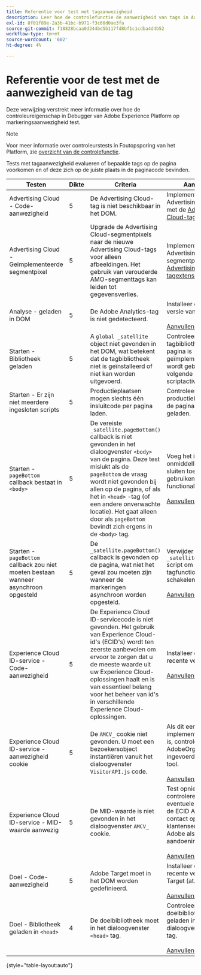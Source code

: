 ```yaml
---
title: Referentie voor test met tagaanwezigheid
description: Leer hoe de controlefunctie de aanwezigheid van tags in Adobe Experience Platform Debugger test.
exl-id: 8f01f89e-2a3b-41bc-b971-f3c60d0ae3fa
source-git-commit: f18828bcaa0d244bd5b117fd8bf1c1cdba4d4b52
workflow-type: tm+mt
source-wordcount: '602'
ht-degree: 4%

---
```


# Referentie voor de test met de aanwezigheid van de tag

Deze verwijzing verstrekt meer informatie over hoe de controleureigenschap in Debugger van Adobe Experience Platform op markeringsaanwezigheid test.

>[!NOTE]
>
>Voor meer informatie over controleurstests in Foutopsporing van het Platform, zie [overzicht van de controlefunctie](./overview.md).

Tests met tagaanwezigheid evalueren of bepaalde tags op de pagina voorkomen en of deze zich op de juiste plaats in de paginacode bevinden.

| Testen | Dikte | Criteria | Aanbeveling |
| --- | --- | --- | --- |
| Advertising Cloud - Code-aanwezigheid | 5 | De Advertising Cloud-tag is niet beschikbaar in het DOM. | Implementeer de Advertising Cloud-tag met de [Advertising Cloud-tagextensie](https://experienceleague.adobe.com/docs/experience-platform/destinations/catalog/advertising/adobe-advertising-cloud.html). |
| Advertising Cloud - Geïmplementeerde segmentpixel | 5 | Upgrade de Advertising Cloud-segmentpixels naar de nieuwe Advertising Cloud-tags voor alleen afbeeldingen. Het gebruik van verouderde AMO-segmenttags kan leiden tot gegevensverlies. | Implementeer de Advertising Cloud-segmentpixel met de [Advertising Cloud-tagextensie](https://experienceleague.adobe.com/docs/experience-platform/destinations/catalog/advertising/adobe-advertising-cloud.html). |
| Analyse - geladen in DOM | 5 | De Adobe Analytics-tag is niet gedetecteerd. | Installeer de nieuwste versie van Analytics. <br><br>[Aanvullende informatie](https://experienceleague.adobe.com/docs/analytics/implementation/home.html) |
| Starten - Bibliotheek geladen | 5 | A `global _satellite` object niet gevonden in het DOM, wat betekent dat de tagbibliotheek niet is geïnstalleerd of niet kan worden uitgevoerd. | Controleer of de tagbibliotheek op de pagina is geïmplementeerd en niet wordt geblokkeerd door volgende scriptactiviteiten. |
| Starten - Er zijn niet meerdere ingesloten scripts | 5 | Productieplaatsen mogen slechts één insluitcode per pagina laden. | Controleer of alleen de productiebibliotheek op de pagina wordt geladen. |
| Starten - `pageBottom` callback bestaat in `<body>` | 5 | De vereiste `_satellite.pageBottom()` callback is niet gevonden in het dialoogvenster `<body>` van de pagina. Deze test mislukt als de `pageBottom` de vraag wordt niet gevonden bij allen op de pagina, of als het in `<head>` -tag (of een andere onverwachte locatie). Het gaat alleen door als `pageBottom` bevindt zich ergens in de `<body>` tag. | Voeg het inlinescript onmiddellijk vóór het sluiten toe `</body>` -tags gebruiken voor de juiste functionaliteit van tags.<br><br>[Aanvullende informatie](https://experienceleague.adobe.com/docs/experience-platform/tags/client-side/asynchronous-deployment.html) |
| Starten - `pageBottom` callback zou niet moeten bestaan wanneer asynchroon opgesteld | 5 | De `_satellite.pageBottom()` callback is gevonden op de pagina, wat niet het geval zou moeten zijn wanneer de markeringen asynchroon worden opgesteld. | Verwijder de `_satellite.pageBottom()` script om de juiste tagfunctionaliteit in te schakelen. <br><br>[Aanvullende informatie](https://experienceleague.adobe.com/docs/experience-platform/tags/client-side/asynchronous-deployment.html) |
| Experience Cloud ID-service - Code-aanwezigheid | 5 | De Experience Cloud ID-servicecode is niet gevonden. Het gebruik van Experience Cloud-id&#39;s (ECID&#39;s) wordt ten zeerste aanbevolen om ervoor te zorgen dat u de meeste waarde uit uw Experience Cloud-oplossingen haalt en is van essentieel belang voor het beheer van id&#39;s in verschillende Experience Cloud-oplossingen. | Installeer de meest recente versie van ECID.<br><br>[Aanvullende informatie](https://experienceleague.adobe.com/docs/id-service/using/intro/overview.html) |
| Experience Cloud ID-service - aanwezigheid cookie | 5 | De `AMCV_` cookie niet gevonden. U moet een bezoekersobject instantiëren vanuit het dialoogvenster `VisitorAPI.js` code. | Als dit een implementatie van tags is, controleert u of de AdobeOrg-id correct is ingevoerd in de ECID-tool. <br><br>[Aanvullende informatie](https://experienceleague.adobe.com/docs/id-service/using/intro/cookies.html) |
| Experience Cloud ID-service - MID-waarde aanwezig | 5 | De MID-waarde is niet gevonden in het dialoogvenster `AMCV_` cookie. | Test opnieuw om te controleren op een eventuele vertraging van de ECID API. Neem contact op met de klantenservice van Adobe als de aandoening aanhoudt. <br><br>[Aanvullende informatie](https://experienceleague.adobe.com/docs/id-service/using/intro/cookies.html) |
| Doel - Code-aanwezigheid | 5 | Adobe Target moet in het DOM worden gedefinieerd. | Installeer de meest recente versie van Target (at.js). <br><br>[Aanvullende informatie](https://experienceleague.adobe.com/docs/target/using/implement-target/implementing-target.html) |
| Doel - Bibliotheek geladen in `<head>` | 4 | De doelbibliotheek moet in het dialoogvenster `<head>` tag. | Controleer of de doelbibliotheek is geladen in het dialoogvenster `<head>` tag. <br><br>[Aanvullende informatie](https://experienceleague.adobe.com/docs/target/using/implement-target/implementing-target.html) |

{style="table-layout:auto"}
